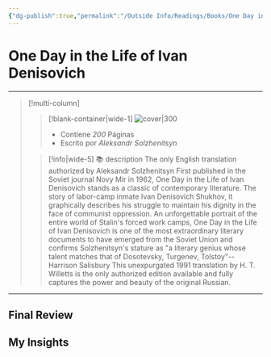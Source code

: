 ```yaml
---
{"dg-publish":true,"permalink":"/Outside Info/Readings/Books/One Day in the Life of Ivan Denisovich/","title":"One Day in the Life of Ivan Denisovich","created":"Monday, 2023-10-02, 12:56:50 pm","updated":"2023-10-02T12:56"}
---
```



# One Day in the Life of Ivan Denisovich
- - -
> [!multi-column]
> 
> > [!blank-container|wide-1]
> >  ![cover|300](http://books.google.com/books/content?id=gwnBvz8pIUMC&printsec=frontcover&img=1&zoom=1&edge=curl&source=gbs_api)
> >- Contiene *200* Páginas
> >- Escrito por *Aleksandr Solzhenitsyn*
> 
> > [!info|wide-5] 📚 description
> > The only English translation authorized by Aleksandr Solzhenitsyn First published in the Soviet journal Novy Mir in 1962, One Day in the Life of Ivan Denisovich stands as a classic of contemporary literature. The story of labor-camp inmate Ivan Denisovich Shukhov, it graphically describes his struggle to maintain his dignity in the face of communist oppression. An unforgettable portrait of the entire world of Stalin's forced work camps, One Day in the Life of Ivan Denisovich is one of the most extraordinary literary documents to have emerged from the Soviet Union and confirms Solzhenitsyn's stature as "a literary genius whose talent matches that of Dosotevsky, Turgenev, Tolstoy"--Harrison Salisbury This unexpurgated 1991 translation by H. T. Willetts is the only authorized edition available and fully captures the power and beauty of the original Russian.
> 

- - -

## Final Review

## My Insights